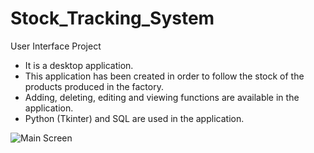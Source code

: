 # Stock_Tracking_System
User Interface Project
- It is a desktop application.
- This application has been created in order to follow the stock of the products produced in the factory.
- Adding, deleting, editing and viewing functions are available in the application.
- Python (Tkinter) and SQL are used in the application.


![Main Screen](https://user-images.githubusercontent.com/56932623/225429879-bbd2e39f-0b6f-4375-a8f6-927947fd2eca.png)
